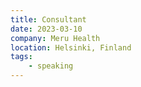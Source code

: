 ```yaml
---
title: Consultant
date: 2023-03-10
company: Meru Health
location: Helsinki, Finland
tags:
    - speaking
---
```

